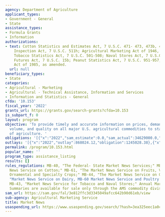 ```yaml
---
agency: Department of Agriculture
applicant_types:
- Government - General
- State
assistance_types:
- Formula Grants
- Information
authorizations:
- text: Cotton Statistics and Estimates Act, 7 U.S.C. 471- 473, 473b, 475-476; Tobacco
    Inspection Act, 7 U.S.C. 511h; Agricultural Marketing Act of 1946, 7 U.S.C. 1622k;
    Tobacco Statistics Act, 7 U.S.C. 501-508; Naval Stores Act, 7 U.S.C. 91-99; Cotton
    Futures Act, 7 U.S.C. 15b; Peanut Statistics Act, 7 U.S.C. 951-957; Food Security
    Act of 1985, as amended.
  url: null
beneficiary_types:
- State
categories:
- Agricultural - Marketing
- Agricultural - Technical Assistance, Information and Services
- Information and Statistics - General
cfda: '10.153'
fiscal_year: '2022'
grants_url: https://grants.gov/search-grants?cfda=10.153
is_subpart_f: 0
layout: program
objective: 'To provide timely and accurate information on prices, demand, movement,
  volume, and quality on all major U.S. agricultural commodities to state departments
  of agriculture. '
obligations: '[{"x":"2022","sam_estimate":0.0,"sam_actual":34629000.0,"usa_spending_actual":369000.0},{"x":"2023","sam_estimate":35261000.0,"sam_actual":0.0,"usa_spending_actual":1828631.0},{"x":"2024","sam_estimate":36676000.0,"sam_actual":0.0,"usa_spending_actual":595938.38}]'
outlays: '[{"x":"2022","outlay":868024.12,"obligation":1245028.38},{"x":"2023","outlay":858933.9,"obligation":1173541.0},{"x":"2024","outlay":195901.9,"obligation":375000.0}]'
permalink: /program/10.153.html
popular_name: ''
program_type: assistance_listing
results: []
rules_regulations: MB-40, "The Federal- State Market News Services;" MB-41, "Market
  News Service on Cotton;" MB-61, "The Market News Service on Fruits, Vegetables,
  Ornamental and Specialty Crops;" MB-44, "The Market News Service on Grain;" MB-63
  "Market News Service on Dairy, MB-60 Market News Service and Poultry Products;"
  MB-43, "Market News Service for Tobacco and Naval Stores;" Annual Market Statistical
  Summaries are available for sale only through the AMS commodity divisions.
sam_url: https://sam.gov/fal/3e812ffc3d3345049afcc642b90d61eb/view
sub-agency: Agricultural Marketing Service
title: Market News
usaspending_url: https://www.usaspending.gov/search/?hash=3ea325eec1a0ce20675a47c88195d6ef
---
```

